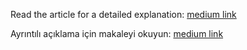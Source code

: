 Read the article for a detailed explanation: [medium link]()

Ayrıntılı açıklama için makaleyi okuyun: [medium link]()
